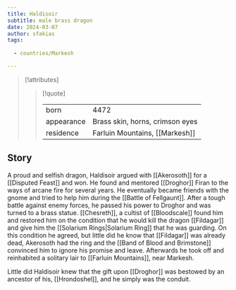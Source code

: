 ```yaml
---
title: Haldisoir
subtitle: male brass dragon
date: 2024-03-07
author: sfakias
tags:
  
  - countries/Markesh

---
```

> [!attributes]
> 
> > [!quote]
> >
> > | | |
> > | --- | --- |
> > | born | 4472 |
> > | appearance | Brass skin, horns, crimson eyes |
> > | residence | Farluin Mountains, [[Markesh]] |

## Story

A proud and selfish dragon, Haldisoir argued with [[Akerosoth]] for a [[Disputed Feast]] and won. He found and mentored [[Droghor]] Firan to the ways of arcane fire for several years. He eventually became friends with the gnome and tried to help him during the [[Battle of Fellgaunt]]. After a tough battle against enemy forces, he passed his power to Droghor and was turned to a brass statue. [[Chesreth]], a cultist of [[Bloodscale]] found him and restored him on the condition that he would kill the dragon [[Fildagar]] and give him the [[Solarium Rings|Solarium Ring]] that he was guarding. On this condition he agreed, but little did he know that [[Fildagar]] was already dead, Akerosoth had the ring and the [[Band of Blood and Brimstone]] convinced him to ignore his promise and leave. Afterwards he took off and reinhabited a solitary lair to [[Farluin Mountains]], near Markesh.

Little did Haldisoir knew that the gift upon [[Droghor]] was bestowed by an ancestor of his, [[Hrondoshel]], and he simply was the conduit.